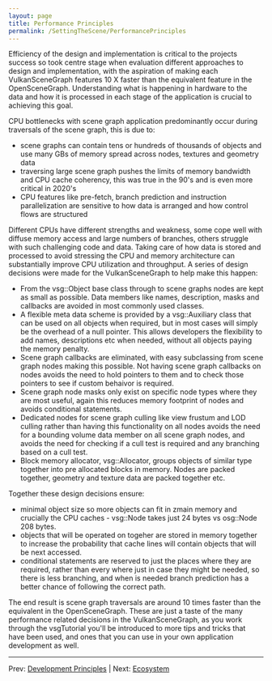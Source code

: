 ```yaml
---
layout: page
title: Performance Principles
permalink: /SettingTheScene/PerformancePrinciples
---
```


Efficiency of the design and implementation is critical to the projects success so took centre stage when evaluation different approaches to design and implementation, with the aspiration of making each VulkanSceneGraph features 10 X faster than the equivalent feature in the OpenSceneGraph. Understanding what is happening in hardware to the data and how it is processed in each stage of the application is crucial to achieving this goal.

CPU bottlenecks with scene graph application predominantly occur during traversals of the scene graph, this is due to:
* scene graphs can contain tens or hundreds of thousands of objects and use many GBs of memory spread across nodes, textures and geometry data
* traversing large scene graph pushes the limits of memory bandwidth and CPU cache coherency, this was true in the 90's and is even more critical in 2020's
* CPU features like pre-fetch, branch prediction and instruction parallelization are sensitive to how data is arranged and how control flows are structured

Different CPUs have different strengths and weakness, some cope well with diffuse memory access and large numbers of branches, others struggle with such challenging code and data. Taking care of how data is stored and processed to avoid stressing the CPU and memory architecture can substantially improve CPU utilization and throughput. A series of design decisions were made for the VulkanSceneGraph to help make this happen:

* From the vsg::Object base class through to scene graphs nodes are kept as small as possible. Data members like names, description, masks and callbacks are avoided in most commonly used classes.
* A flexible meta data scheme is provided by a vsg::Auxiliary class that can be used on all objects when required, but in most cases will simply be the overhead of a null pointer.  This allows developers the flexibility to add names, descriptions etc when needed, without all objects paying the memory penalty.
* Scene graph callbacks are eliminated, with easy subclassing from scene graph nodes making this possible. Not having scene graph callbacks on nodes avoids the need to hold pointers to them and to check those pointers to see if custom behaivor is required.
* Scene graph node masks only exist on specific node types where they are most useful, again this reduces memory footprint of nodes and avoids conditional statements.
* Dedicated nodes for scene graph culling like view frustum and LOD culling rather than having this functionality on all nodes avoids the need for a bounding volume data member on all scene graph nodes, and avoids the need for checking if a cull test is required and any branching based on a cull test.
* Block memory allocator, vsg::Allocator, groups objects of similar type together into pre allocated blocks in memory. Nodes are packed together, geometry and texture data are packed together etc.

Together these design decisions ensure:

* minimal object size so more objects can fit in zmain memory and crucially the CPU caches - vsg::Node takes just 24 bytes vs osg::Node 208 bytes.
* objects that will be operated on togeher are stored in memory together to increase the probability that cache lines will contain objects that will be next accessed.
* conditional statements are reserved to just the places where they are required, rather than every where just in case they might be needed, so there is less branching, and when is needed branch prediction has a better chance of following the correct path.

The end result is scene graph traversals are around 10 times faster than the equivalent in the OpenSceneGraph. These are just a taste of the many performance related decisions in the VulkanSceneGraph, as you work through the vsgTutorial you'll be introduced to more tips and tricks that have been used, and ones that you can use in your own application development as well.

---

Prev: [Development Principles](DevelopmentPrinciples.md) | Next: [Ecosystem](Ecosystem.md)
 
